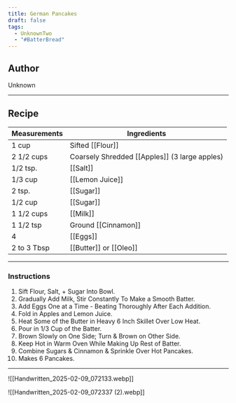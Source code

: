 ```yaml
---
title: German Pancakes
draft: false
tags:
  - UnknownTwo
  - "#BatterBread"
---
```

## Author
Unknown
___
## Recipe

| Measurements | Ingredients               |
| :----------- | ------------------------- |
| 1 cup            | Sifted [[Flour]]                      |
| 2 1/2 cups          | Coarsely Shredded [[Apples]] (3 large apples) |
| 1/2 tsp.          | [[Salt]]                                |
| 1/3 cup           | [[Lemon Juice]]                         |
| 2 tsp.          | [[Sugar]]                             |
| 1/2 cup          | [[Sugar]]                        |
| 1 1/2 cups         | [[Milk]]                                |
| 1 1/2 tsp          | Ground [[Cinnamon]]                       |
| 4                 | [[Eggs]]                                |
| 2 to 3 Tbsp        | [[Butter]] or [[Oleo]]                   |
___
### Instructions
1.  Sift Flour, Salt, + Sugar Into Bowl.
2.  Gradually Add Milk, Stir Constantly To Make a Smooth Batter.
3.  Add Eggs One at a Time - Beating Thoroughly After Each Addition.
4. Fold in Apples and Lemon Juice.
5. Heat Some of the Butter in Heavy 6 Inch Skillet Over Low Heat.
6. Pour in 1/3 Cup of the Batter.
7. Brown Slowly on One Side; Turn & Brown on Other Side.
8. Keep Hot in Warm Oven While Making Up Rest of Batter.
9. Combine Sugars & Cinnamon & Sprinkle Over Hot Pancakes.
10. Makes 6 Pancakes.
___
![[Handwritten_2025-02-09_072133.webp]]

![[Handwritten_2025-02-09_072337 (2).webp]]